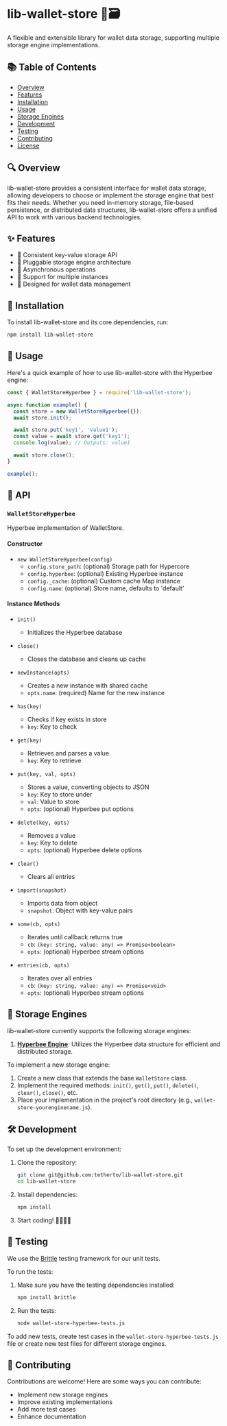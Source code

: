 # lib-wallet-store 💼🗃️

A flexible and extensible library for wallet data storage, supporting multiple storage engine implementations.

## 📚 Table of Contents

- [Overview](#overview)
- [Features](#features)
- [Installation](#installation)
- [Usage](#usage)
- [Storage Engines](#storage-engines)
- [Development](#development)
- [Testing](#testing)
- [Contributing](#contributing)
- [License](#license)

## 🔍 Overview

lib-wallet-store provides a consistent interface for wallet data storage, allowing developers to choose or implement the storage engine that best fits their needs. Whether you need in-memory storage, file-based persistence, or distributed data structures, lib-wallet-store offers a unified API to work with various backend technologies.

## ✨ Features

- 🔢 Consistent key-value storage API
- 🔌 Pluggable storage engine architecture
- 🔄 Asynchronous operations
- 🧩 Support for multiple instances
- 🔐 Designed for wallet data management

## 🚀 Installation

To install lib-wallet-store and its core dependencies, run:

```bash
npm install lib-wallet-store
```

## 🔧 Usage

Here's a quick example of how to use lib-wallet-store with the Hyperbee engine:

```javascript
const { WalletStoreHyperbee } = require('lib-wallet-store');

async function example() {
  const store = new WalletStoreHyperbee({});
  await store.init();

  await store.put('key1', 'value1');
  const value = await store.get('key1');
  console.log(value); // Outputs: value1

  await store.close();
}

example();
```

## 📘 API

### `WalletStoreHyperbee`

Hyperbee implementation of WalletStore.

#### Constructor

- `new WalletStoreHyperbee(config)`
  - `config.store_path`: (optional) Storage path for Hypercore
  - `config.hyperbee`: (optional) Existing Hyperbee instance
  - `config._cache`: (optional) Custom cache Map instance
  - `config.name`: (optional) Store name, defaults to 'default'

#### Instance Methods

- `init()`
  - Initializes the Hyperbee database

- `close()`
  - Closes the database and cleans up cache

- `newInstance(opts)`
  - Creates a new instance with shared cache
  - `opts.name`: (required) Name for the new instance

- `has(key)`
  - Checks if key exists in store
  - `key`: Key to check

- `get(key)`
  - Retrieves and parses a value
  - `key`: Key to retrieve

- `put(key, val, opts)`
  - Stores a value, converting objects to JSON
  - `key`: Key to store under
  - `val`: Value to store
  - `opts`: (optional) Hyperbee put options

- `delete(key, opts)`
  - Removes a value
  - `key`: Key to delete
  - `opts`: (optional) Hyperbee delete options

- `clear()`
  - Clears all entries

- `import(snapshot)`
  - Imports data from object
  - `snapshot`: Object with key-value pairs

- `some(cb, opts)`
  - Iterates until callback returns true
  - `cb`: `(key: string, value: any) => Promise<boolean>`
  - `opts`: (optional) Hyperbee stream options

- `entries(cb, opts)`
  - Iterates over all entries
  - `cb`: `(key: string, value: any) => Promise<void>`
  - `opts`: (optional) Hyperbee stream options

## 💾 Storage Engines

lib-wallet-store currently supports the following storage engines:

1. [**Hyperbee Engine**](https://github.com/holepunchto/hyperbee): Utilizes the Hyperbee data structure for efficient and distributed storage.

To implement a new storage engine:

1. Create a new class that extends the base `WalletStore` class.
2. Implement the required methods: `init()`, `get()`, `put()`, `delete()`, `clear()`, `close()`, etc.
3. Place your implementation in the project's root directory (e.g., `wallet-store-yourenginename.js`).

## 🛠 Development

To set up the development environment:

1. Clone the repository:
   ```bash
   git clone git@github.com:tetherto/lib-wallet-store.git
   cd lib-wallet-store
   ```

2. Install dependencies:
   ```bash
   npm install
   ```

3. Start coding! 👨‍💻👩‍💻

## 🧪 Testing

We use the [Brittle](https://github.com/holepunchto/brittle) testing framework for our unit tests.

To run the tests:

1. Make sure you have the testing dependencies installed:
   ```bash
   npm install brittle
   ```

2. Run the tests:
   ```bash
   node wallet-store-hyperbee-tests.js
   ```

To add new tests, create test cases in the `wallet-store-hyperbee-tests.js` file or create new test files for different storage engines.

## 🤝 Contributing

Contributions are welcome! Here are some ways you can contribute:

- Implement new storage engines
- Improve existing implementations
- Add more test cases
- Enhance documentation
